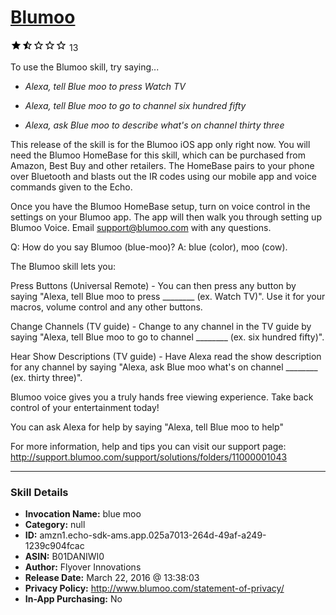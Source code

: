 # [Blumoo](http://alexa.amazon.com/#skills/amzn1.echo-sdk-ams.app.025a7013-264d-49af-a249-1239c904fcac)
![1.9 stars](../../images/ic_star_black_18dp_1x.png)![1.9 stars](../../images/ic_star_half_black_18dp_1x.png)![1.9 stars](../../images/ic_star_border_black_18dp_1x.png)![1.9 stars](../../images/ic_star_border_black_18dp_1x.png)![1.9 stars](../../images/ic_star_border_black_18dp_1x.png) 13

To use the Blumoo skill, try saying...

* *Alexa, tell Blue moo to press Watch TV*

* *Alexa, tell Blue moo to go to channel six hundred fifty*

* *Alexa, ask Blue moo to describe what's on channel thirty three*

This release of the skill is for the Blumoo iOS app only right now.  You will need the Blumoo HomeBase for this skill, which can be purchased from Amazon, Best Buy and other retailers.  The HomeBase pairs to your phone over Bluetooth and blasts out the IR codes using our mobile app and voice commands given to the Echo.

Once you have the Blumoo HomeBase setup, turn on voice control in the settings on your Blumoo app.  The app will then walk you through setting up Blumoo Voice.  Email support@blumoo.com with any questions.

Q: How do you say Blumoo (blue-moo)?
A: blue (color), moo (cow).

The Blumoo skill lets you:

Press Buttons (Universal Remote) - You can then press any button by saying "Alexa, tell Blue moo to press ________ (ex. Watch TV)".  Use it for your macros, volume control and any other buttons.  

Change Channels (TV guide) - Change to any channel in the TV guide by saying "Alexa, tell Blue moo to go to channel ________ (ex. six hundred fifty)".  

Hear Show Descriptions (TV guide) - Have Alexa read the show description for any channel by saying "Alexa, ask Blue moo what's on channel ________ (ex. thirty three)".

Blumoo voice gives you a truly hands free viewing experience.  Take back control of your entertainment today!

You can ask Alexa for help by saying "Alexa, tell Blue moo to help"

For more information, help and tips you can visit our support page:
http://support.blumoo.com/support/solutions/folders/11000001043

***

### Skill Details

* **Invocation Name:** blue moo
* **Category:** null
* **ID:** amzn1.echo-sdk-ams.app.025a7013-264d-49af-a249-1239c904fcac
* **ASIN:** B01DANIWI0
* **Author:** Flyover Innovations
* **Release Date:** March 22, 2016 @ 13:38:03
* **Privacy Policy:** http://www.blumoo.com/statement-of-privacy/
* **In-App Purchasing:** No
